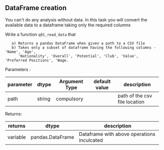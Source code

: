 ## DataFrame creation
You can't do any analysis without data. In this task you will convert the available data to a dataframe taking only the required columns 


Write a function `q01_read_data` that
        
       a) Returns a pandas DataFrame when given a path to a CSV file
       b) Takes only a subset of dataframe having the following columns - 'Name', 'Age',  
          'Nationality', 'Overall', 'Potential', 'Club', 'Value', 'Preferred Positions', 'Wage.


Parameters :

| parameter | dtype  | Argument Type | default value | description                   |
|-----------|--------|---------------|---------------|-------------------------------|
| path      | string | compulsory    |               | path of the csv file location |


Returns:

| returns  | dtype            | description                                |
|----------|------------------|--------------------------------------------|
| variable | pandas.DataFrame | Dataframe with above operations inculcated |
